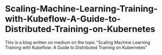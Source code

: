 # Scaling-Machine-Learning-Training-with-Kubeflow-A-Guide-to-Distributed-Training-on-Kubernetes
This is a blog written on medium on the topic "Scaling Machine Learning Training with Kubeflow: A Guide to Distributed Training on Kubernetes"
